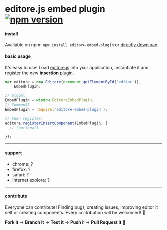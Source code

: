 # editore.js embed plugin [![npm version](https://badge.fury.io/js/editore-embed-plugin.svg)](http://badge.fury.io/js/editore-embed-plugin)

#### install
Available on npm: `npm install editore-embed-plugin` or [directly download](https://github.com/evandroeisinger/editore-embed-plugin.js/raw/master/src/editore-embed-plugin.js)

#### basic usage
It's easy to use! Load [editore.js](https://github.com/evandroeisinger/editore.js) into your application, instantiate it and register the new **insertion** plugin.

```javascript
var editore = new Editore(document.getElementById('editor')),
    EmbedPlugin;

// Global
EmbedPlugin = window.EditoreEmbedPlugin;
// CommonJS
EmbedPlugin = require('editore-embed-plugin');

// then register!
editore.registerInsertComponent(EmbedPlugin, {
  // (optional) 

});
```
---
#### support
- chrome: ?
- firefox: ?
- safari: ?
- internet explore: ?


---
#### contribute
Everyone can contribute! Finding bugs, creating issues, improving editor it self or creating components.
Every contribution will be welcomed! :santa: 

**Fork it** -> **Branch it** -> **Test it** -> **Push it** -> **Pull Request it** :gem:  
